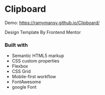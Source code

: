 # Clipboard

Demo: https://ramymansy.github.io/Clipboard/

Design Template By Frontend Mentor

### Built with

- Semantic HTML5 markup
- CSS custom properties
- Flexbox
- CSS Grid
- Mobile-first workflow
- FontAwesome
- google Font